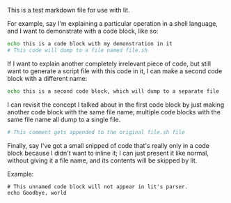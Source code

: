 This is a test markdown file for use with lit.

For example, say I'm explaining a particular operation in a shell 
language, and I want to demonstrate with a code block, like so:

```file.sh
echo this is a code block with my demonstration in it
# This code will dump to a file named file.sh
```

If I want to explain another completely irrelevant piece of code, but 
still want to generate a script file with this code in it, I can make a 
second code block with a different name:

```file2.sh
echo this is a second code block, which will dump to a separate file
```

I can revisit the concept I talked about in the first code block by 
just making another code block with the same file name; multiple code 
blocks with the same file name all dump to a single file.

```file.sh
# This comment gets appended to the original file.sh file
```

Finally, say I've got a small snipped of code that's really only in a 
code block because I didn't want to inline it; I can just present it 
like normal, without giving it a file name, and its contents will be 
skipped by lit.

Example:

```
# This unnamed code block will not appear in lit's parser.
echo Goodbye, world
```
